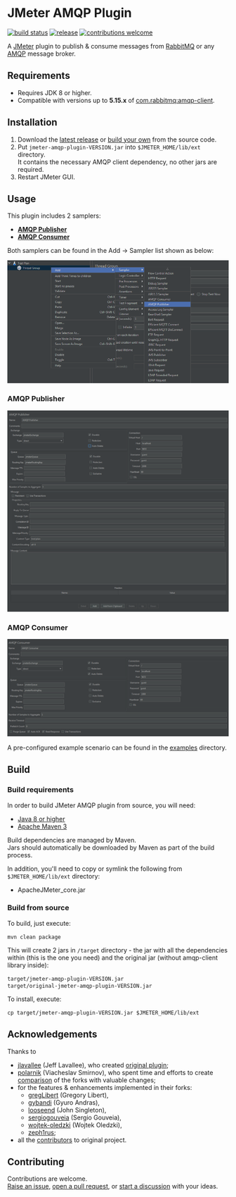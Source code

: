 # JMeter AMQP Plugin

[![build status](https://img.shields.io/github/workflow/status/aliesbelik/jmeter-amqp-plugin/CI?label=build&color=18BA91&style=flat-square)](https://github.com/aliesbelik/jmeter-amqp-plugin/actions/workflows/maven.yml)
[![release](https://img.shields.io/github/v/release/aliesbelik/jmeter-amqp-plugin?label=release&color=18BA91&style=flat-square)](https://github.com/aliesbelik/jmeter-amqp-plugin/releases/latest)
[![contributions welcome](https://img.shields.io/badge/contributions-welcome-brightgreen.svg?color=18BA91&style=flat-square)](https://github.com/aliesbelik/jmeter-amqp-plugin/issues)

A [JMeter](http://jmeter.apache.org/) plugin to publish & consume messages from [RabbitMQ](http://www.rabbitmq.com/)
or any [AMQP](http://www.amqp.org/) message broker.

## Requirements

  - Requires JDK 8 or higher.
  - Compatible with versions up to **5.15.x** of [com.rabbitmq:amqp-client](https://github.com/rabbitmq/rabbitmq-java-client).

## Installation

1. Download the [latest release](https://github.com/aliesbelik/jmeter-amqp-plugin/releases/latest) or
[build your own](#build) from the source code.
2. Put `jmeter-amqp-plugin-VERSION.jar` into `$JMETER_HOME/lib/ext` directory.\
It contains the necessary AMQP client dependency, no other jars are required.
3. Restart JMeter GUI.

## Usage

This plugin includes 2 samplers:

  - [**AMQP Publisher**](#amqp-publisher)
  - [**AMQP Consumer**](#amqp-consumer)

Both samplers can be found in the Add -> Sampler list shown as below:

![amqp-plugin-samplers](docs/images/amqp-plugin-samplers.png)

### AMQP Publisher

![amqp-publisher](docs/images/amqp-publisher.png)

### AMQP Consumer

![amqp-consumer](docs/images/amqp-consumer.png)

A pre-configured example scenario can be found in the [examples](docs/examples) directory.

## Build

### Build requirements

In order to build JMeter AMQP plugin from source, you will need:

  - [Java 8 or higher](https://www.oracle.com/downloads/)
  - [Apache Maven 3](https://maven.apache.org/)

Build dependencies are managed by Maven.\
Jars should automatically be downloaded by Maven as part of the build process.

In addition, you'll need to copy or symlink the following from `$JMETER_HOME/lib/ext` directory:

  - ApacheJMeter_core.jar

### Build from source

To build, just execute:

```
mvn clean package
```

This will create 2 jars in `/target` directory - the jar with all the dependencies within
(this is the one you need) and the original jar (without amqp-client library inside):

```
target/jmeter-amqp-plugin-VERSION.jar
target/original-jmeter-amqp-plugin-VERSION.jar
```

To install, execute:

```
cp target/jmeter-amqp-plugin-VERSION.jar $JMETER_HOME/lib/ext
```

## Acknowledgements

Thanks to

  - [jlavallee](https://github.com/jlavallee) (Jeff Lavallee), who created [original plugin](https://github.com/jlavallee/JMeter-Rabbit-AMQP);
  - [polarnik](https://github.com/polarnik) (Viacheslav Smirnov), who spent time and efforts to create
[comparison](https://github.com/polarnik/JMeter-Rabbit-AMQP-info) of the forks with valuable changes;
  - for the features & enhancements implemented in their forks:
    - [gregLibert](https://github.com/gregLibert/JMeter-Rabbit-AMQP) (Gregory Libert),
    - [gybandi](https://github.com/gybandi/JMeter-Rabbit-AMQP) (Gyuro Andras),
    - [looseend](https://github.com/looseend/JMeter-Rabbit-AMQP) (John Singleton),
    - [sergiogouveia](https://github.com/sergiogouveia/JMeter-Rabbit-AMQP) (Sergio Gouveia),
    - [wojtek-oledzki](https://github.com/voytek-solutions/JMeter-Rabbit-AMQP) (Wojtek Oledzki),
    - [zeph1rus](https://github.com/zeph1rus/JMeter-Rabbit-AMQP);
  - all the [contributors](https://github.com/jlavallee/JMeter-Rabbit-AMQP/graphs/contributors) to original project.

## Contributing

Contributions are welcome.\
[Raise an issue](https://github.com/aliesbelik/jmeter-amqp-plugin/issues), [open a pull request](https://github.com/aliesbelik/jmeter-amqp-plugin/pulls),
or [start a discussion](https://github.com/aliesbelik/jmeter-amqp-plugin/discussions) with your ideas.
